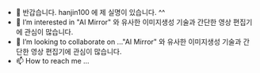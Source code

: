 - 👋 반갑습니다. hanjin100 에 제 실명이 있습니다. ^^
- 👀 I’m interested in  "AI Mirror" 와 유사한 이미지생성 기술과 간단한 영상 편집기에 관심이 많습니다.
- 💞️ I’m looking to collaborate on ..."AI Mirror" 와 유사한 이미지생성 기술과 간단한 영상 편집기에 관심이 많습니다.
- 📫 How to reach me ...

<!---
hanjin100/hanjin100 is a ✨ special ✨ repository because its `README.md` (this file) appears on your GitHub profile.
You can click the Preview link to take a look at your changes.
--->
